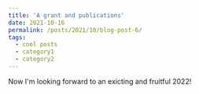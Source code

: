 ```yaml
---
title: 'A grant and publications'
date: 2021-10-16
permalink: /posts/2021/10/blog-post-6/
tags:
  - cool posts
  - category1
  - category2
---
```


Now I'm looking forward to an exicting and fruitful 2022!
